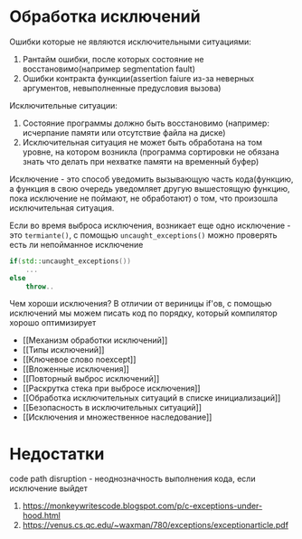 # Обработка исключений
Ошибки которые не являются исключительными ситуациями:
1. Рантайм ошибки, после которых состояние не восстановимо(например segmentation fault)
2. Ошибки контракта функции(assertion faiure из-за неверных аргументов, невыполненные предусловия вызова)

Исключительные ситуации:
1. Состояние программы должно быть восстановимо (например: исчерпание памяти или отсутствие файла на диске)
2. Исключительная ситуация не может быть обработана на том уровне, на котором возникла (программа сортировки не обязана знать что делать при нехватке памяти на временный буфер)

Исключение - это способ уведомить вызывающую часть кода(функцию, а функция в свою очередь уведомляет другую вышестоящую функцию, пока исключение не поймают, не обработают) о том, что произошла исключительная ситуация.

Если во время выброса исключения, возникает еще одно исключение - это `termiante()`, с помощью `uncaught_exceptions()` можно проверять есть ли непойманное исключение
```cpp
if(std::uncaught_exceptions())
	...
else
	throw..
```

Чем хороши исключения? В отличии от вериницы if'ов, с помощью исключений мы можем писать код по порядку, который компилятор хорошо оптимизирует
* [[Механизм обработки исключений]]
* [[Типы исключений]]
* [[Ключевое слово noexcept]]
* [[Вложенные исключения]]
* [[Повторный выброс исключений]]
* [[Раскрутка стека при выбросе исключения]]
* [[Обработка исключительных ситуаций в списке инициализаций]]
* [[Безопасность в исключительных ситуаций]]
* [[Исключения и множественное наследование]]

# Недостатки
code path disruption - неоднозначность выполнения кода, если исключение выйдет

1. https://monkeywritescode.blogspot.com/p/c-exceptions-under-hood.html
2. https://venus.cs.qc.edu/~waxman/780/exceptions/exceptionarticle.pdf